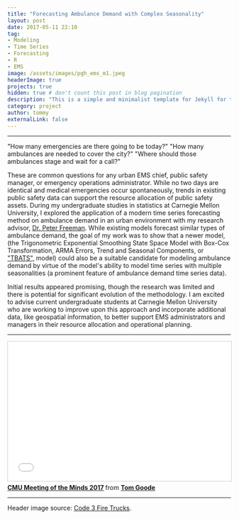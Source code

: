 ```yaml
---
title: "Forecasting Ambulance Demand with Complex Seasonality"
layout: post
date: 2017-05-11 22:10
tag:
- Modeling
- Time Series
- Forecasting
- R
- EMS
image: /assets/images/pgh_ems_m1.jpeg
headerImage: true
projects: true
hidden: true # don't count this post in blog pagination
description: "This is a simple and minimalist template for Jekyll for those who likes to eat noodles."
category: project
author: tommy
externalLink: false
---
```


---


"How many emergencies are there going to be today?" 
"How many ambulances are needed to cover the city?" 
"Where should those ambulances stage and wait for a call?"

These are common questions for any urban EMS chief, public safety manager, or emergency operations administrator. While no two days are identical and medical emergencies occur spontaneously, trends in existing public safety data can support the resource allocation of public safety assets. During my undergraduate studies in statistics at Carnegie Mellon University, I explored the application of a modern time series forecasting method on ambulance demand in an urban environment with my research advisor, <a href="http://www.stat.cmu.edu/~pfreeman/">Dr. Peter Freeman</a>. While existing models forecast similar types of ambulance demand, the goal of my work was to show that a newer model, (the Trigonometric Exponential Smoothing State Space Model with Box-Cox Transformation, ARMA Errors, Trend and Seasonal Components, or <a href="https://robjhyndman.com/papers/ComplexSeasonality.pdf">"TBATS",</a> model) could also be a suitable candidate for modeling ambulance demand by virtue of the model's ability to model time series with multiple seasonalities (a prominent feature of ambulance demand time series data). 

Initial results appeared promising, though the research was limited and there is potential for significant evolution of the methodology. I am excited to advise current undergraduate students at Carnegie Mellon University who are working to improve upon this approach and incorporate additional data, like geospatial information, to better support EMS administrators and managers in their resource allocation and operational planning.
 
---

<iframe src="//www.slideshare.net/slideshow/embed_code/key/4AuDx2foOjmDPH" width="560" height="315" frameborder="0" marginwidth="0" marginheight="0" scrolling="no" style="border:1px solid #CCC; border-width:1px; margin-bottom:5px; max-width: 100%;" allowfullscreen> </iframe> <div style="margin-bottom:5px"> <strong> <a href="//www.slideshare.net/secret/4AuDx2foOjmDPH" title="CMU Meeting of the Minds 2017" target="_blank">CMU Meeting of the Minds 2017</a> </strong> from <strong><a href="https://www.slideshare.net/TomGoode10" target="_blank">Tom Goode</a></strong> </div>

---

Header image source: <a href="http://www.code3firetrucks.com/co3pif11.html">Code 3 Fire Trucks</a>.
